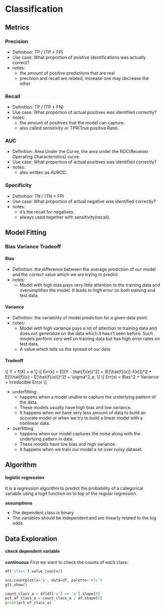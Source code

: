 # Classification
## Metrics
### Precision
* Definition: TP / (TP + FP)
* Use case: What proportion of positive identifications was actually correct?
* notes:
	* the amount of positive predictions that are real
	* precision and recall are related, increase one may decrease the other

### Recall
* Definition: TP / (TP + FN)
* Use case: What proportion of actual positives was identified correctly?
* notes:
	* the amount of positives that the model can capture.
	* also called sensitivity or TPR(True positive Rate).

### AUC
* Definition: Area Under the Curve, the area under the ROC(Receiver Operating Characteristics) curve
* Use case: What proportion of actual positives was identified correctly?
* notes:
	* also written as AUROC.


### Specificity
* Definition: TN / (TN + FP)
* Use case: What proportion of actual negative was identified correctly?
* notes:
	* it’s the recall for negatives.
	* always used together with sensitivity(recall).

## Model Fitting

### Bias Variance Tradeoff
#### Bias
* Definition: the difference between the average prediction of our model and the correct value which we are trying to predict
* notes:
	* Model with high bias pays very little attention to the training data and oversimplifies the model. It leads to high error on both training and test data.

#### Variance
* Definition: the variability of model prediction for a given data point.
* notes:
	* Model with high variance pays a lot of attention to training data and does not generalize on the data which it hasn’t seen before. Such models perform very well on training data but has high error rates on test data.
	* A value which tells us the spread of our data

#### Tradeoff
\\[
    Y = f(X) + e
\\]
\\[
    Err(x) = E[(Y - \hat{f}(x))^2]
    = (E[\hat{f}(x)]-f(x)])^2 + E[(\hat{f}(x) - E[\hat{f}(x)])^2] +  \sigma^2_e,
\\]
\\[
    Err(x) = Bias^2 + Variance + Irreducible Error
\\]

* underfitting:
	* happens when a model unable to capture the underlying pattern of the data.
	* These models usually have high bias and low variance.
	* It happens when we have very less amount of data to build an accurate model or when we try to build a linear model with a nonlinear data. 
* overfitting 
	* happens when our model captures the noise along with the underlying pattern in data.
	* These models have low bias and high variance. 
	* It happens when we train our model a lot over noisy dataset.

## Algorithm
#### logistic regression
It is a regression algorithm to predict the probability of a categorical variable using a logit function on to top of the regular regression.

**assumptions**

* The dependent class is binary.
* The variables should be independent and are linearly related to the log odds.

## Data Exploration
#### check dependent variable
**continuous**
First we want to check the counts of each class:

```python
df['class'].value_counts()

sns.countplot(x='y', data=df, palette='hls')
plt.show()

count_class_a = df[df['y'] == 'a'].shape[0]
pct_of_class_a = count_class_a / df.shape[0]
print(pct_of_class_a)
```
